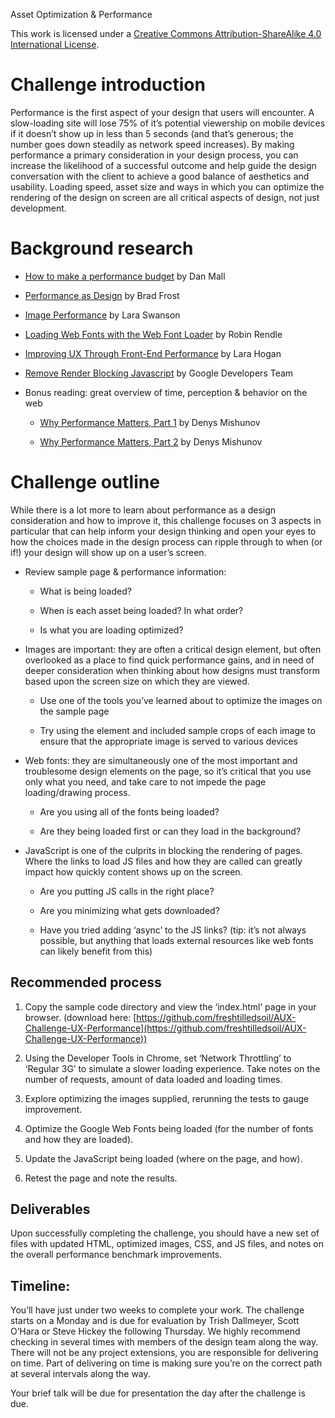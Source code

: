 Asset Optimization & Performance

This work is licensed under a [Creative Commons Attribution-ShareAlike 4.0 International License](http://creativecommons.org/licenses/by-sa/4.0/).

# Challenge introduction

Performance is the first aspect of your design that users will encounter. A slow-loading site will lose 75% of it’s potential viewership on mobile devices if it doesn’t show up in less than 5 seconds (and that’s generous; the number goes down steadily as network speed increases). By making performance a primary consideration in your design process, you can increase the likelihood of a successful outcome and help guide the design conversation with the client to achieve a good balance of aesthetics and usability. Loading speed, asset size and ways in which you can optimize the rendering of the design on screen are all critical aspects of design, not just development.  

# Background research

* [How to make a performance budget](http://danielmall.com/articles/how-to-make-a-performance-budget/) by Dan Mall

* [Performance as Design](http://bradfrost.com/blog/post/performance-as-design/) by Brad Frost

* [Image Performance](http://radar.oreilly.com/2014/01/image-performance.html) by Lara Swanson

* [Loading Web Fonts with the Web Font Loader](https://css-tricks.com/loading-web-fonts-with-the-web-font-loader/) by Robin Rendle

* [Improving UX Through Front-End Performance](http://alistapart.com/article/improving-ux-through-front-end-performance) by Lara Hogan

* [Remove Render Blocking Javascript](https://developers.google.com/speed/docs/insights/BlockingJS) by Google Developers Team

* Bonus reading: great overview of time, perception & behavior on the web

    * [Why Performance Matters, Part 1](http://www.smashingmagazine.com/2015/09/why-performance-matters-the-perception-of-time/) by Denys Mishunov

    * [Why Performance Matters, Part 2](http://www.smashingmagazine.com/2015/11/why-performance-matters-part-2-perception-management/) by Denys Mishunov

# Challenge outline

While there is a lot more to learn about performance as a design consideration and how to improve it, this challenge focuses on 3 aspects in particular that can help inform your design thinking and open your eyes to how the choices made in the design process can ripple through to when (or if!) your design will show up on a user’s screen.

* Review sample page & performance information:

    * What is being loaded? 

    * When is each asset being loaded? In what order?

    * Is what you are loading optimized?

* Images are important: they are often a critical design element, but often overlooked as a place to find quick performance gains, and in need of deeper consideration when thinking about how designs must transform based upon the screen size on which they are viewed.

    * Use one of the tools you’ve learned about to optimize the images on the sample page

    * Try using the <picture> element and included sample crops of each image to ensure that the appropriate image is served to various devices

* Web fonts: they are simultaneously one of the most important and troublesome design elements on the page, so it’s critical that you use only what you need, and take care to not impede the page loading/drawing process.

    * Are you using all of the fonts being loaded? 

    * Are they being loaded first or can they load in the background?

* JavaScript is one of the culprits in blocking the rendering of pages. Where the links to load JS files and how they are called can greatly impact how quickly content shows up on the screen.

    * Are you putting JS calls in the right place?

    * Are you minimizing what gets downloaded?

    * Have you tried adding ‘async’ to the JS links? (tip: it’s not always possible, but anything that loads external resources like web fonts can likely benefit from this)

## Recommended process

1. Copy the sample code directory and view the ‘index.html’ page in your browser. (download here: [https://github.com/freshtilledsoil/AUX-Challenge-UX-Performance](https://github.com/freshtilledsoil/AUX-Challenge-UX-Performance))

2. Using the Developer Tools in Chrome, set ‘Network Throttling’ to ‘Regular 3G’ to simulate a slower loading experience. Take notes on the number of requests, amount of data loaded and loading times.

3. Explore optimizing the images supplied, rerunning the tests to gauge improvement.

4. Optimize the Google Web Fonts being loaded (for the number of fonts and how they are loaded).

5. Update the JavaScript being loaded (where on the page, and how).

6. Retest the page and note the results.

## Deliverables

Upon successfully completing the challenge, you should have a new set of files with updated HTML, optimized images, CSS, and JS files, and notes on the overall performance benchmark improvements.

## Timeline:

You’ll have just under two weeks to complete your work. The challenge starts on a Monday and is due for evaluation by Trish Dallmeyer, Scott O’Hara or Steve Hickey the following Thursday. We highly recommend checking in several times with members of the design team along the way. There will not be any project extensions, you are responsible for delivering on time. Part of delivering on time is making sure you’re on the correct path at several intervals along the way.

Your brief talk will be due for presentation the day after the challenge is due.


